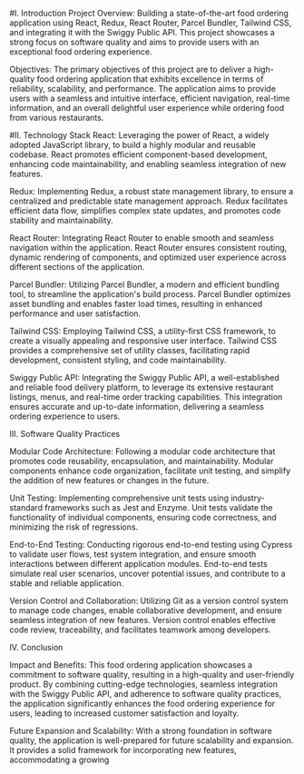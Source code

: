 #I. Introduction
Project Overview:
Building a state-of-the-art food ordering application using React, Redux, React Router, Parcel Bundler, Tailwind CSS, and integrating it with the Swiggy Public API. This project showcases a strong focus on software quality and aims to provide users with an exceptional food ordering experience.

Objectives:
The primary objectives of this project are to deliver a high-quality food ordering application that exhibits excellence in terms of reliability, scalability, and performance. The application aims to provide users with a seamless and intuitive interface, efficient navigation, real-time information, and an overall delightful user experience while ordering food from various restaurants.

#II. Technology Stack
React:
Leveraging the power of React, a widely adopted JavaScript library, to build a highly modular and reusable codebase. React promotes efficient component-based development, enhancing code maintainability, and enabling seamless integration of new features.

Redux:
Implementing Redux, a robust state management library, to ensure a centralized and predictable state management approach. Redux facilitates efficient data flow, simplifies complex state updates, and promotes code stability and maintainability.

React Router:
Integrating React Router to enable smooth and seamless navigation within the application. React Router ensures consistent routing, dynamic rendering of components, and optimized user experience across different sections of the application.

Parcel Bundler:
Utilizing Parcel Bundler, a modern and efficient bundling tool, to streamline the application's build process. Parcel Bundler optimizes asset bundling and enables faster load times, resulting in enhanced performance and user satisfaction.

Tailwind CSS:
Employing Tailwind CSS, a utility-first CSS framework, to create a visually appealing and responsive user interface. Tailwind CSS provides a comprehensive set of utility classes, facilitating rapid development, consistent styling, and code maintainability.

Swiggy Public API:
Integrating the Swiggy Public API, a well-established and reliable food delivery platform, to leverage its extensive restaurant listings, menus, and real-time order tracking capabilities. This integration ensures accurate and up-to-date information, delivering a seamless ordering experience to users.

III. Software Quality Practices

Modular Code Architecture:
Following a modular code architecture that promotes code reusability, encapsulation, and maintainability. Modular components enhance code organization, facilitate unit testing, and simplify the addition of new features or changes in the future.

Unit Testing:
Implementing comprehensive unit tests using industry-standard frameworks such as Jest and Enzyme. Unit tests validate the functionality of individual components, ensuring code correctness, and minimizing the risk of regressions.

End-to-End Testing:
Conducting rigorous end-to-end testing using Cypress to validate user flows, test system integration, and ensure smooth interactions between different application modules. End-to-end tests simulate real user scenarios, uncover potential issues, and contribute to a stable and reliable application.

Version Control and Collaboration:
Utilizing Git as a version control system to manage code changes, enable collaborative development, and ensure seamless integration of new features. Version control enables effective code review, traceability, and facilitates teamwork among developers.

IV. Conclusion

Impact and Benefits:
This food ordering application showcases a commitment to software quality, resulting in a high-quality and user-friendly product. By combining cutting-edge technologies, seamless integration with the Swiggy Public API, and adherence to software quality practices, the application significantly enhances the food ordering experience for users, leading to increased customer satisfaction and loyalty.

Future Expansion and Scalability:
With a strong foundation in software quality, the application is well-prepared for future scalability and expansion. It provides a solid framework for incorporating new features, accommodating a growing
